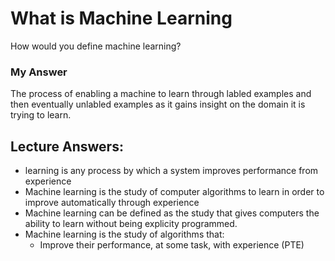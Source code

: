 # What is Machine Learning 

How would you define machine learning? 

### My Answer

The process of enabling a machine to learn through labled examples and then eventually unlabled examples as it gains insight on the domain it is trying to learn. 

## Lecture Answers: 

- learning is any process by which a system improves performance from experience
- Machine learning is the study of computer algorithms to learn in order to improve automatically through experience 
- Machine learning can be defined as the study that gives computers the ability to learn without being explicity programmed. 
- Machine learning is the study of algorithms that: 
  - Improve their performance, at some task, with experience (PTE)
  